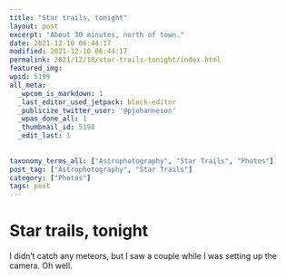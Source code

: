 ```yaml
---
title: "Star trails, tonight"
layout: post
excerpt: "About 30 minutes, north of town."
date: 2021-12-10 06:44:17
modified: 2021-12-10 06:44:17
permalink: 2021/12/10/star-trails-tonight/index.html
featured_img: 
wpid: 5199
all_meta: 
  _wpcom_is_markdown: 1
  _last_editor_used_jetpack: block-editor
  _publicize_twitter_user: '@pjohanneson'
  _wpas_done_all: 1
  _thumbnail_id: 5198
  _edit_last: 1
  
  
taxonomy_terms_all: ["Astrophotography", "Star Trails", "Photos"]
post_tag: ["Astrophotography", "Star Trails"]
category: ["Photos"]
tags: post
---
```


# Star trails, tonight

I didn’t catch any meteors, but I saw a couple while I was setting up the camera. Oh well.